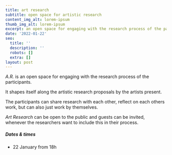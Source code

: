 ```yaml
---
title: art research
subtitle: open space for artistic research
content_img_alt: lorem-ipsum
thumb_img_alt: lorem-ipsum
excerpt: an open space for engaging with the research process of the participants
date: '2022-01-22'
seo:
  title: ''
  description: ''
  robots: []
  extra: []
layout: post
---
```

*A.R.* is an open space for engaging with the research process of the participants.

It shapes itself along the artistic research proposals by the artists present.

The participants can share research with each other, reflect on each others work, but can also just work by themselves. 

*Art Research* can be open to the public and guests can be invited, whenever the researchers want to include this in their process.



##### Dates & times

*   22 January from 18h
